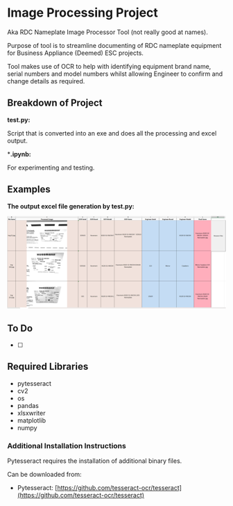 # Image Processing Project

Aka RDC Nameplate Image Processor Tool (not really good at names).

Purpose of tool is to streamline documenting of RDC nameplate equipment for Business Appliance (Deemed) ESC projects.

Tool makes use of OCR to help with identifying equipment brand name, serial numbers and model numbers whilst allowing Engineer to confirm and change details as required.

## Breakdown of Project

**test.py:** 

Script that is converted into an exe and does all the processing and excel output.

***.ipynb:**

For experimenting and testing.

## Examples

**The output excel file generation by test.py:**

![1728000380785](image/README/1728000380785.png)

## To Do

* [ ]

## Required Libraries

* pytesseract
* cv2
* os
* pandas
* xlsxwriter
* matplotlib
* numpy

### Additional Installation Instructions

Pytesseract requires the installation of additional binary files.

Can be downloaded from:

- Pytesseract: [https://github.com/tesseract-ocr/tesseract](https://github.com/tesseract-ocr/tesseract)
